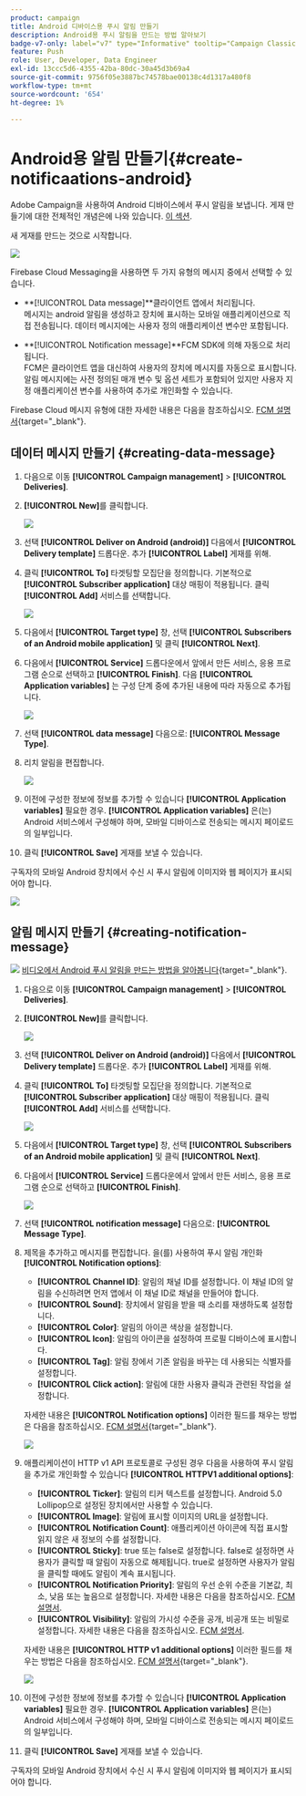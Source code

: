 ```yaml
---
product: campaign
title: Android 디바이스용 푸시 알림 만들기
description: Android용 푸시 알림을 만드는 방법 알아보기
badge-v7-only: label="v7" type="Informative" tooltip="Campaign Classic v7에만 적용"
feature: Push
role: User, Developer, Data Engineer
exl-id: 13ccc5d6-4355-42ba-80dc-30a45d3b69a4
source-git-commit: 9756f05e3887bc74578bae00138c4d1317a480f8
workflow-type: tm+mt
source-wordcount: '654'
ht-degree: 1%

---
```


# Android용 알림 만들기{#create-notificaations-android}

Adobe Campaign을 사용하여 Android 디바이스에서 푸시 알림을 보냅니다. 게재 만들기에 대한 전체적인 개념은에 나와 있습니다. [이 섹션](steps-about-delivery-creation-steps.md).

새 게재를 만드는 것으로 시작합니다.

![](assets/nmac_delivery_1.png)

Firebase Cloud Messaging을 사용하면 두 가지 유형의 메시지 중에서 선택할 수 있습니다.

* **[!UICONTROL Data message]**클라이언트 앱에서 처리됩니다.
  <br>메시지는 android 알림을 생성하고 장치에 표시하는 모바일 애플리케이션으로 직접 전송됩니다. 데이터 메시지에는 사용자 정의 애플리케이션 변수만 포함됩니다.

* **[!UICONTROL Notification message]**FCM SDK에 의해 자동으로 처리됩니다.
  <br> FCM은 클라이언트 앱을 대신하여 사용자의 장치에 메시지를 자동으로 표시합니다. 알림 메시지에는 사전 정의된 매개 변수 및 옵션 세트가 포함되어 있지만 사용자 지정 애플리케이션 변수를 사용하여 추가로 개인화할 수 있습니다.

Firebase Cloud 메시지 유형에 대한 자세한 내용은 다음을 참조하십시오. [FCM 설명서](https://firebase.google.com/docs/cloud-messaging/concept-options#notifications_and_data_messages){target="_blank"}.


## 데이터 메시지 만들기 {#creating-data-message}

1. 다음으로 이동 **[!UICONTROL Campaign management]** > **[!UICONTROL Deliveries]**.

1. **[!UICONTROL New]**&#x200B;를 클릭합니다.

   ![](assets/nmac_android_3.png)

1. 선택 **[!UICONTROL Deliver on Android (android)]** 다음에서 **[!UICONTROL Delivery template]** 드롭다운. 추가 **[!UICONTROL Label]** 게재를 위해.

1. 클릭 **[!UICONTROL To]** 타겟팅할 모집단을 정의합니다. 기본적으로 **[!UICONTROL Subscriber application]** 대상 매핑이 적용됩니다. 클릭 **[!UICONTROL Add]** 서비스를 선택합니다.

   ![](assets/nmac_android_7.png)

1. 다음에서 **[!UICONTROL Target type]** 창, 선택 **[!UICONTROL Subscribers of an Android mobile application]** 및 클릭 **[!UICONTROL Next]**.

1. 다음에서 **[!UICONTROL Service]** 드롭다운에서 앞에서 만든 서비스, 응용 프로그램 순으로 선택하고 **[!UICONTROL Finish]**.
다음 **[!UICONTROL Application variables]** 는 구성 단계 중에 추가된 내용에 따라 자동으로 추가됩니다.

   ![](assets/nmac_android_6.png)

1. 선택 **[!UICONTROL data message]** 다음으로: **[!UICONTROL Message Type]**.

1. 리치 알림을 편집합니다.

   ![](assets/nmac_android_5.png)

1. 이전에 구성한 정보에 정보를 추가할 수 있습니다 **[!UICONTROL Application variables]** 필요한 경우. **[!UICONTROL Application variables]** 은(는) Android 서비스에서 구성해야 하며, 모바일 디바이스로 전송되는 메시지 페이로드의 일부입니다.

1. 클릭 **[!UICONTROL Save]** 게재를 보낼 수 있습니다.

구독자의 모바일 Android 장치에서 수신 시 푸시 알림에 이미지와 웹 페이지가 표시되어야 합니다.

![](assets/nmac_android_4.png)

## 알림 메시지 만들기 {#creating-notification-message}

![](assets/do-not-localize/how-to-video.png) [비디오에서 Android 푸시 알림을 만드는 방법을 알아봅니다](https://experienceleague.adobe.com/docs/campaign-classic-learn/getting-started-with-push-notifications-for-android/configuring-and-sending-push-notifications.html#additional-resources){target="_blank"}.

1. 다음으로 이동 **[!UICONTROL Campaign management]** > **[!UICONTROL Deliveries]**.

1. **[!UICONTROL New]**&#x200B;를 클릭합니다.

   ![](assets/nmac_android_3.png)

1. 선택 **[!UICONTROL Deliver on Android (android)]** 다음에서 **[!UICONTROL Delivery template]** 드롭다운. 추가 **[!UICONTROL Label]** 게재를 위해.

1. 클릭 **[!UICONTROL To]** 타겟팅할 모집단을 정의합니다. 기본적으로 **[!UICONTROL Subscriber application]** 대상 매핑이 적용됩니다. 클릭 **[!UICONTROL Add]** 서비스를 선택합니다.

   ![](assets/nmac_android_7.png)

1. 다음에서 **[!UICONTROL Target type]** 창, 선택 **[!UICONTROL Subscribers of an Android mobile application]** 및 클릭 **[!UICONTROL Next]**.

1. 다음에서 **[!UICONTROL Service]** 드롭다운에서 앞에서 만든 서비스, 응용 프로그램 순으로 선택하고 **[!UICONTROL Finish]**.

   ![](assets/nmac_android_6.png)

1. 선택 **[!UICONTROL notification message]** 다음으로: **[!UICONTROL Message Type]**.

1. 제목을 추가하고 메시지를 편집합니다. 을(를) 사용하여 푸시 알림 개인화 **[!UICONTROL Notification options]**:

   * **[!UICONTROL Channel ID]**: 알림의 채널 ID를 설정합니다. 이 채널 ID의 알림을 수신하려면 먼저 앱에서 이 채널 ID로 채널을 만들어야 합니다.
   * **[!UICONTROL Sound]**: 장치에서 알림을 받을 때 소리를 재생하도록 설정합니다.
   * **[!UICONTROL Color]**: 알림의 아이콘 색상을 설정합니다.
   * **[!UICONTROL Icon]**: 알림의 아이콘을 설정하여 프로필 디바이스에 표시합니다.
   * **[!UICONTROL Tag]**: 알림 창에서 기존 알림을 바꾸는 데 사용되는 식별자를 설정합니다.
   * **[!UICONTROL Click action]**: 알림에 대한 사용자 클릭과 관련된 작업을 설정합니다.

   자세한 내용은 **[!UICONTROL Notification options]** 이러한 필드를 채우는 방법은 다음을 참조하십시오. [FCM 설명서](https://firebase.google.com/docs/reference/fcm/rest/v1/projects.messages#androidnotification){target="_blank"}.

   ![](assets/nmac_android_8.png)

1. 애플리케이션이 HTTP v1 API 프로토콜로 구성된 경우 다음을 사용하여 푸시 알림을 추가로 개인화할 수 있습니다 **[!UICONTROL HTTPV1 additional options]**:

   * **[!UICONTROL Ticker]**: 알림의 티커 텍스트를 설정합니다. Android 5.0 Lollipop으로 설정된 장치에서만 사용할 수 있습니다.
   * **[!UICONTROL Image]**: 알림에 표시할 이미지의 URL을 설정합니다.
   * **[!UICONTROL Notification Count]**: 애플리케이션 아이콘에 직접 표시할 읽지 않은 새 정보의 수를 설정합니다.
   * **[!UICONTROL Sticky]**: true 또는 false로 설정합니다. false로 설정하면 사용자가 클릭할 때 알림이 자동으로 해제됩니다. true로 설정하면 사용자가 알림을 클릭할 때에도 알림이 계속 표시됩니다.
   * **[!UICONTROL Notification Priority]**: 알림의 우선 순위 수준을 기본값, 최소, 낮음 또는 높음으로 설정합니다. 자세한 내용은 다음을 참조하십시오. [FCM 설명서](https://firebase.google.com/docs/reference/fcm/rest/v1/projects.messages#NotificationPriority).
   * **[!UICONTROL Visibility]**: 알림의 가시성 수준을 공개, 비공개 또는 비밀로 설정합니다. 자세한 내용은 다음을 참조하십시오. [FCM 설명서](https://firebase.google.com/docs/reference/fcm/rest/v1/projects.messages#visibility).

   자세한 내용은 **[!UICONTROL HTTP v1 additional options]** 이러한 필드를 채우는 방법은 다음을 참조하십시오. [FCM 설명서](https://firebase.google.com/docs/reference/fcm/rest/v1/projects.messages#androidnotification){target="_blank"}.

   ![](assets/nmac_android_9.png)

1. 이전에 구성한 정보에 정보를 추가할 수 있습니다 **[!UICONTROL Application variables]** 필요한 경우. **[!UICONTROL Application variables]** 은(는) Android 서비스에서 구성해야 하며, 모바일 디바이스로 전송되는 메시지 페이로드의 일부입니다.

1. 클릭 **[!UICONTROL Save]** 게재를 보낼 수 있습니다.

구독자의 모바일 Android 장치에서 수신 시 푸시 알림에 이미지와 웹 페이지가 표시되어야 합니다.
